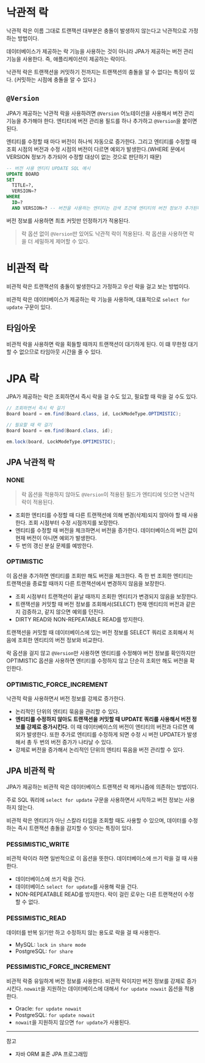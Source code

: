 # 낙관적 락
낙관적 락은 이름 그대로 트랜잭션 대부분은 충돌이 발생하지 않는다고 낙관적으로 가정하는 방법이다.

데이터베이스가 제공하는 락 기능을 사용하는 것이 아니라 JPA가 제공하는 버전 관리 기능을 사용한다. 즉, 애플리케이션이 제공하는 락이다.

낙관적 락은 트랜잭션을 커밋하기 전까지는 트랜잭션의 충돌을 알 수 없다는 특징이 있다. (커밋하는 시점에 충돌을 알 수 있다.)

## `@Version`
JPA가 제공하는 낙관적 락을 사용하려면 `@Version` 어노테이션을 사용해서 버전 관리 기능을 추가해야 한다. 엔티티에 버전 관리용 필드를 하나 추가하고 `@Version`을 붙이면 된다.

엔티티를 수정할 때 마다 버전이 하나씩 자동으로 증가한다. 그리고 엔티티를 수정할 때 조회 시점의 버전과 수정 시점의 버전이 다르면 예외가 발생한다.(WHERE 문에서 VERSION 정보가 추가되어 수정할 대상이 없는 것으로 판단하기 때문)
``` sql
-- 버전 사용 엔티티 UPDATE SQL 예시
UPDATE BOARD
SET
  TITLE=?,
  VERSION=?
WHERE
  ID=?
  AND VERSION=? -- 버전을 사용하는 엔티티는 검색 조건에 엔티티의 버전 정보가 추가된다.
```

버전 정보를 사용하면 최초 커밋만 인정하기가 적용된다.

> 락 옵션 없이 `@Version`만 있어도 낙관적 락이 적용된다. 락 옵션을 사용하면 락을 더 세밀하게 제어할 수 있다.

# 비관적 락
비관적 락은 트랜잭션의 충돌이 발생한다고 가정하고 우선 락을 걸고 보는 방법이다.

비관적 락은 데이터베이스가 제공하는 락 기능을 사용하며, 대표적으로 `select for update` 구문이 있다.

## 타임아웃
비관적 락을 사용하면 락을 획들할 때까지 트랜잭션이 대기하게 된다. 이 떄 무한정 대기할 수 없으므로 타임아웃 시간을 줄 수 있다.

# JPA 락
JPA가 제공하는 락은 조회하면서 즉시 락을 걸 수도 있고, 필요할 때 락을 걸 수도 있다.
```java
// 조회하면서 즉시 락 걸기
Board board = em.find(Board.class, id, LockModeType.OPTIMISTIC);

// 필요할 때 락 걸기
Board board = em.find(Board.class, id);

em.lock(board, LockModeType.OPTIMISTIC);
```
## JPA 낙관적 락
### NONE
> 락 옵션을 적용하지 않아도 `@Version`이 적용된 필드가 엔티티에 잇으면 낙관적 락이 적용된다.

- 조회한 엔티티를 수정할 때 다른 트랜잭션에 의해 변경(삭제)되지 않아야 할 때 사용한다. 조회 시점부터 수정 시점까지를 보장한다.
- 엔티티를 수정할 때 버전을 체크하면서 버전을 증가한다. 데이터베이스의 버전 값이 현재 버전이 아니면 예외가 발생한다.
- 두 번의 갱신 분실 문제를 예방한다.

### OPTIMISTIC
이 옵션을 추가하면 엔티티를 조회만 해도 버전을 체크한다. 즉 한 번 조회한 엔티티는 트랜잭션을 종료할 때까지 다른 트랜잭션에서 변경하지 않음을 보장한다.

- 조회 시점부터 트랜잭션이 끝날 때까지 조회한 엔티티가 변경되지 않음을 보장한다.
- 트랜잭션을 커밋할 때 버전 정보를 조회해서(SELECT) 현재 엔티티의 버전과 같은지 검증하고, 같지 않으면 예외를 던진다.
- DIRTY READ와 NON-REPEATABLE READ를 방지한다.

트랜잭션을 커밋할 때 데이터베이스에 있는 버전 정보를 SELECT 쿼리로 조회해서 처음에 조회한 엔티티의 버전 정보와 비교한다.

락 옵션을 걸지 않고 `@Version`만 사용하면 엔티티를 수정해야 버전 정보를 확인하지만 OPTIMISTIC 옵션을 사용하면 엔티티를 수정하지 않고 단순히 조회만 해도 버전을 확인한다.

### OPTIMISTIC_FORCE_INCREMENT
낙관적 락을 사용하면서 버전 정보를 강제로 증가한다.

- 논리적인 단위의 엔티티 묶음을 관리할 수 있다.
- **엔티티를 수정하지 않아도 트랜잭션을 커밋할 때 UPDATE 쿼리를 사용해서 버전 정보를 강제로 증가시킨다.** 이 때 데이터베이스의 버전이 엔티티의 버전과 다르면 예외가 발생한다. 또한 추가로 엔티티를 수정하게 되면 수정 시 버전 UPDATE가 발생해서 총 두 번의 버전 증가가 나타날 수 있다.
- 강제로 버전을 증가해서 논리적인 단위의 엔티티 묶음을 버전 관리할 수 있다.

## JPA 비관적 락
JPA가 제공하는 비관적 락은 데이터베이스 트랜잭션 락 메커니즘에 의존하는 방법이다.

주로 SQL 쿼리에 `select for update` 구문을 사용하면서 시작하고 버전 정보는 사용하지 않는다.

비관적 락은 엔티티가 아닌 스칼라 타입을 조회할 때도 사용할 수 있으며, 데이터를 수정하는 즉시 트랜잭션 충돌을 감지할 수 잇다는 특징이 있다.

### PESSIMISTIC_WRITE
비관적 락이라 하면 일반적으로 이 옵션을 뜻한다. 데이터베이스에 쓰기 락을 걸 때 사용한다.

- 데이터베이스에 쓰기 락을 건다.
- 데이터베이스 `select for update`를 사용해 락을 건다.
- NON-REPEATABLE READ를 방지한다. 락이 걸린 로우는 다른 트랜잭션이 수정할 수 없다.

### PESSIMISTIC_READ
데이터를 반복 읽기만 하고 수정하지 않는 용도로 락을 걸 때 사용한다.

- MySQL: `lock in share mode`
- PostgreSQL: `for share`

### PESSIMISTIC_FORCE_INCREMENT
비관적 락중 유일하게 버전 정보를 사용한다. 비관적 락이지만 버전 정보를 강제로 증가시킨다. `nowait`을 지원하는 데이터베이스에 대해서 `for update nowait` 옵션을 적용한다.

- Oracle: `for update nowait`
- PostgreSQL: `for update nowait`
- `nowait`을 지원하지 않으면 `for update`가 사용된다.

---
참고
- 자바 ORM 표준 JPA 프로그래밍
